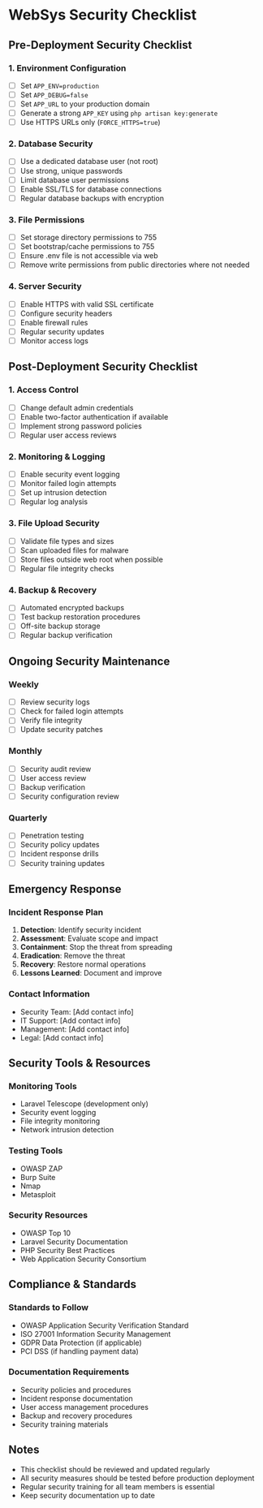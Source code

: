 # WebSys Security Checklist

## Pre-Deployment Security Checklist

### 1. Environment Configuration
- [ ] Set `APP_ENV=production`
- [ ] Set `APP_DEBUG=false`
- [ ] Set `APP_URL` to your production domain
- [ ] Generate a strong `APP_KEY` using `php artisan key:generate`
- [ ] Use HTTPS URLs only (`FORCE_HTTPS=true`)

### 2. Database Security
- [ ] Use a dedicated database user (not root)
- [ ] Use strong, unique passwords
- [ ] Limit database user permissions
- [ ] Enable SSL/TLS for database connections
- [ ] Regular database backups with encryption

### 3. File Permissions
- [ ] Set storage directory permissions to 755
- [ ] Set bootstrap/cache permissions to 755
- [ ] Ensure .env file is not accessible via web
- [ ] Remove write permissions from public directories where not needed

### 4. Server Security
- [ ] Enable HTTPS with valid SSL certificate
- [ ] Configure security headers
- [ ] Enable firewall rules
- [ ] Regular security updates
- [ ] Monitor access logs

## Post-Deployment Security Checklist

### 1. Access Control
- [ ] Change default admin credentials
- [ ] Enable two-factor authentication if available
- [ ] Implement strong password policies
- [ ] Regular user access reviews

### 2. Monitoring & Logging
- [ ] Enable security event logging
- [ ] Monitor failed login attempts
- [ ] Set up intrusion detection
- [ ] Regular log analysis

### 3. File Upload Security
- [ ] Validate file types and sizes
- [ ] Scan uploaded files for malware
- [ ] Store files outside web root when possible
- [ ] Regular file integrity checks

### 4. Backup & Recovery
- [ ] Automated encrypted backups
- [ ] Test backup restoration procedures
- [ ] Off-site backup storage
- [ ] Regular backup verification

## Ongoing Security Maintenance

### Weekly
- [ ] Review security logs
- [ ] Check for failed login attempts
- [ ] Verify file integrity
- [ ] Update security patches

### Monthly
- [ ] Security audit review
- [ ] User access review
- [ ] Backup verification
- [ ] Security configuration review

### Quarterly
- [ ] Penetration testing
- [ ] Security policy updates
- [ ] Incident response drills
- [ ] Security training updates

## Emergency Response

### Incident Response Plan
1. **Detection**: Identify security incident
2. **Assessment**: Evaluate scope and impact
3. **Containment**: Stop the threat from spreading
4. **Eradication**: Remove the threat
5. **Recovery**: Restore normal operations
6. **Lessons Learned**: Document and improve

### Contact Information
- Security Team: [Add contact info]
- IT Support: [Add contact info]
- Management: [Add contact info]
- Legal: [Add contact info]

## Security Tools & Resources

### Monitoring Tools
- Laravel Telescope (development only)
- Security event logging
- File integrity monitoring
- Network intrusion detection

### Testing Tools
- OWASP ZAP
- Burp Suite
- Nmap
- Metasploit

### Security Resources
- OWASP Top 10
- Laravel Security Documentation
- PHP Security Best Practices
- Web Application Security Consortium

## Compliance & Standards

### Standards to Follow
- OWASP Application Security Verification Standard
- ISO 27001 Information Security Management
- GDPR Data Protection (if applicable)
- PCI DSS (if handling payment data)

### Documentation Requirements
- Security policies and procedures
- Incident response documentation
- User access management procedures
- Backup and recovery procedures
- Security training materials

## Notes
- This checklist should be reviewed and updated regularly
- All security measures should be tested before production deployment
- Regular security training for all team members is essential
- Keep security documentation up to date
